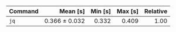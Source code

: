 | Command | Mean [s] | Min [s] | Max [s] | Relative |
|:---|---:|---:|---:|---:|
| `jq` | 0.366 ± 0.032 | 0.332 | 0.409 | 1.00 |
